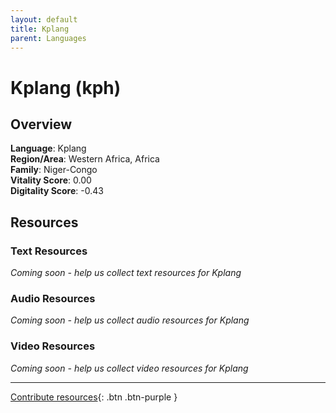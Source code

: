 ```yaml
---
layout: default
title: Kplang
parent: Languages
---
```


# Kplang (kph)

## Overview

**Language**: Kplang  
**Region/Area**: Western Africa, Africa  
**Family**: Niger-Congo  
**Vitality Score**: 0.00  
**Digitality Score**: -0.43  

## Resources

### Text Resources
*Coming soon - help us collect text resources for Kplang*

### Audio Resources
*Coming soon - help us collect audio resources for Kplang*

### Video Resources
*Coming soon - help us collect video resources for Kplang*

---

[Contribute resources](https://fairtrain.github.io/){: .btn .btn-purple }
